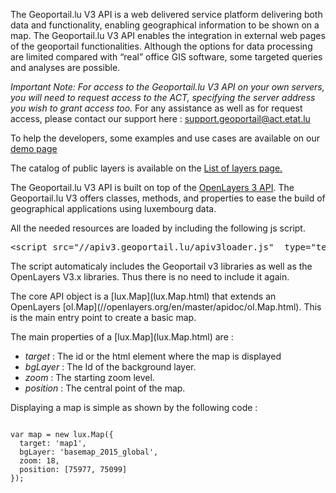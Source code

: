 <p>The Geoportail.lu V3 API is a web delivered service platform delivering both data and functionality, enabling geographical information to be shown on a map.
The Geoportail.lu V3 API enables the integration in external web pages of the geoportail functionalities.
Although the options for data processing are limited compared with “real” office GIS software, some targeted queries and analyses are possible.</p>
<p><i>Important Note: For access to the Geoportail.lu V3 API on your own servers, you will need to request access to the ACT, specifying the server address you wish to grant access too.</i>
For any assistance as well as for request access, please contact our support here : <a href="mailto:support.geoportail@act.etat.lu">support.geoportail@act.etat.lu</a></p>
<p>To help the developers, some examples and use cases are available on our <a href="./examples/">demo page</a></p>
<p>The catalog of public layers is available on the <a href="./examples/iterate_layers_api.html">List of layers page.</a></p>
<p>The Geoportail.lu V3 API is built on top of the <a href="//openlayers.org/en/latest/apidoc/">OpenLayers 3 API</a>.
The Geoportail.lu V3 offers classes, methods, and properties to ease the build of geographical applications using luxembourg data.</p>
<p>All the needed resources are loaded by including the following js script.</p>
<pre>
&lt;script src="//apiv3.geoportail.lu/apiv3loader.js"  type="text/javascript"&gt;&lt;/script&gt;
</pre>
<p>The script automaticaly includes the Geoportail v3 libraries as well as the OpenLayers V3.x libraries. Thus there is no need to include it again.</p>
<p>
  The core API object is a [lux.Map](lux.Map.html) that extends an OpenLayers [ol.Map](//openlayers.org/en/master/apidoc/ol.Map.html). This is the main entry point to create a basic map.
</p>
<p>
The main properties of a [lux.Map](lux.Map.html) are : 
</p>
<ul>
<li><i>target</i> : The id or the html element where the map is displayed</li>
<li><i>bgLayer</i> : The Id of the background layer.</li>
<li><i>zoom</i> : The starting zoom level.</li>
<li><i>position</i> : The central point of the map.</li>
</ul>
<p>Displaying a map is simple as shown by the following code : </p>
<pre><code>
var map = new lux.Map({
  target: 'map1',
  bgLayer: 'basemap_2015_global',
  zoom: 18,
  position: [75977, 75099]
});
</code></pre>
<div id="map1" style="width:250px"></div>
<script src="//apiv3.geoportail.lu/apiv3loader.js"  type="text/javascript"></script>
<script>
var map = new lux.Map({
  target: 'map1',
  bgLayer: 'basemap_2015_global',
  zoom: 18,
  position: [75977, 75099]
});</script>

